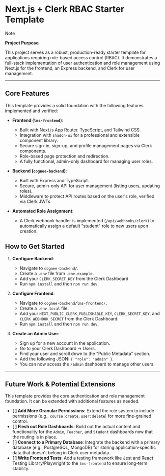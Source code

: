 # Next.js + Clerk RBAC Starter Template

> [!NOTE]
> **Project Purpose**
>
> This project serves as a robust, production-ready starter template for applications requiring role-based access control (RBAC). It demonstrates a full-stack implementation of user authentication and role management using Next.js for the frontend, an Express backend, and Clerk for user management.

---

## Core Features

This template provides a solid foundation with the following features implemented and verified:

- **Frontend (`lms-frontend`)**:
  - Built with Next.js App Router, TypeScript, and Tailwind CSS.
  - Integration with `shadcn-ui` for a professional and extensible component library.
  - Secure sign-in, sign-up, and profile management pages via Clerk components.
  - Role-based page protection and redirection.
  - A fully functional, admin-only dashboard for managing user roles.

- **Backend (`cognee-backend`)**:
  - Built with Express and TypeScript.
  - Secure, admin-only API for user management (listing users, updating roles).
  - Middleware to protect API routes based on the user's role, verified via Clerk JWTs.

- **Automated Role Assignment**:
  - A Clerk webhook handler is implemented (`/api/webhooks/clerk`) to automatically assign a default "student" role to new users upon creation.

## How to Get Started

1.  **Configure Backend**:
    - Navigate to `cognee-backend/`.
    - Create a `.env` file from `.env.example`.
    - Add your `CLERK_SECRET_KEY` from the Clerk Dashboard.
    - Run `npm install` and then `npm run dev`.

2.  **Configure Frontend**:
    - Navigate to `cognee-backend/lms-frontend/`.
    - Create a `.env.local` file.
    - Add your `NEXT_PUBLIC_CLERK_PUBLISHABLE_KEY`, `CLERK_SECRET_KEY`, and `CLERK_WEBHOOK_SECRET` from the Clerk Dashboard.
    - Run `npm install` and then `npm run dev`.

3.  **Create an Admin User**:
    - Sign up for a new account in the application.
    - Go to your Clerk Dashboard -> Users.
    - Find your user and scroll down to the "Public Metadata" section.
    - Add the following JSON: `{ "role": "admin" }`.
    - You can now access the `/admin` dashboard to manage other users.

---

## Future Work & Potential Extensions

This template provides the core authentication and role management foundation. It can be extended with additional features as needed.

- **[ ] Add More Granular Permissions**: Extend the role system to include permissions (e.g., `course:create`, `user:delete`) for more fine-grained control.
- **[ ] Flesh out Role Dashboards**: Build out the actual content and functionality for the `Admin`, `Teacher`, and `Student` dashboards now that the routing is in place.
- **[ ] Connect to a Primary Database**: Integrate the backend with a primary database (e.g., PostgreSQL, MongoDB) for storing application-specific data that doesn't belong in Clerk user metadata.
- **[ ] Write Frontend Tests**: Add a testing framework like Jest and React Testing Library/Playwright to the `lms-frontend` to ensure long-term stability.
